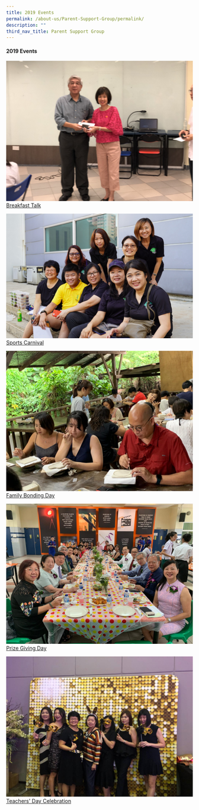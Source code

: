 ```yaml
---
title: 2019 Events
permalink: /about-us/Parent-Support-Group/permalink/
description: ""
third_nav_title: Parent Support Group
---
```

#### **2019 Events**

<img style="width:50" src="/images/IMG_8627.jpg"> [Breakfast Talk](/about-us/psg/event-photos/2019/breakfast-talk/)

<img style="width:50" src="/images/Sports Carnival.jpeg">[Sports Carnival](/about-us/psg/event-photos/2019/sports-carnival/)

<img style="width:50" src="/images/Family Bonding.jpeg"> [Family Bonding Day](/about-us/psg/event-photos/2019/family-bonding-day/)

<img style="width:50" src="/images/Prize Giving.jpeg"> [Prize Giving Day](/about-us/psg/event-photos/2019/prize-giving-day/)

<img style="width:50" src="/images/Teachers' Day.jpg"> [Teachers' Day Celebration](/about-us/psg/event-photos/2019/teachers-day-celebration/)